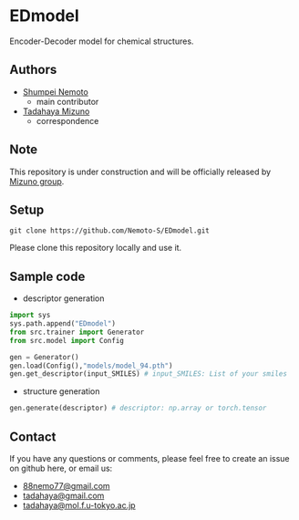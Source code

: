 # EDmodel
Encoder-Decoder model for chemical structures.

## Authors
- [Shumpei Nemoto](https://github.com/Nemoto-S)  
    - main contributor  
- [Tadahaya Mizuno](https://github.com/tadahayamiz)  
    - correspondence  

## Note
This repository is under construction and will be officially released by [Mizuno group](https://github.com/mizuno-group).  

## Setup
```
git clone https://github.com/Nemoto-S/EDmodel.git
```
Please clone this repository locally and use it.

## Sample code

- descriptor generation
```python
import sys
sys.path.append("EDmodel")
from src.trainer import Generator
from src.model import Config

gen = Generator()
gen.load(Config(),"models/model_94.pth")
gen.get_descriptor(input_SMILES) # input_SMILES: List of your smiles
```

- structure generation
```python
gen.generate(descriptor) # descriptor: np.array or torch.tensor
```


## Contact
If you have any questions or comments, please feel free to create an issue on github here, or email us:  
- 88nemo77@gmail.com  
- tadahaya@gmail.com  
- tadahaya@mol.f.u-tokyo.ac.jp  